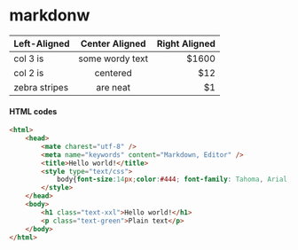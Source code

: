 # markdonw

| Left-Aligned  | Center Aligned  | Right Aligned |
| :------------ |:---------------:| -----:|
| col 3 is      | some wordy text | $1600 |
| col 2 is      | centered        |   $12 |
| zebra stripes | are neat        |    $1 |


#### HTML codes

```html
<html>
    <head>
        <mate charest="utf-8" />
        <meta name="keywords" content="Markdown, Editor" />
        <title>Hello world!</title>
        <style type="text/css">
            body{font-size:14px;color:#444; font-family: Tahoma, Arial; background:#fff;}
        </style>
    </head>
    <body>
        <h1 class="text-xxl">Hello world!</h1>
        <p class="text-green">Plain text</p>
    </body>
</html>
```
